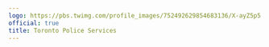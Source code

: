 ```yaml
---
logo: https://pbs.twimg.com/profile_images/752492629854683136/X-ayZ5p5.jpg
official: true
title: Toronto Police Services
---
```


